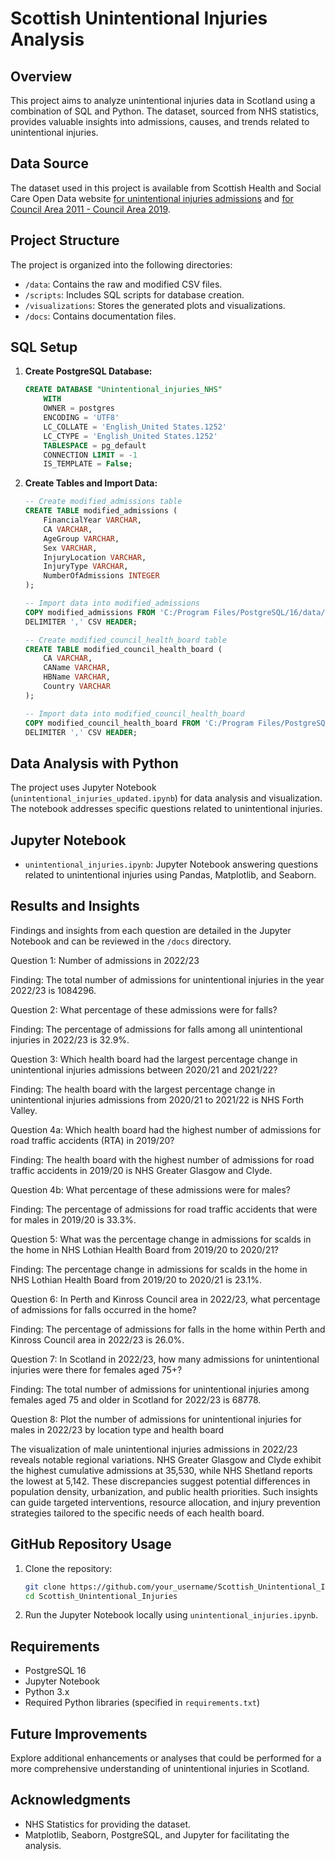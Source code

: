 # Scottish Unintentional Injuries Analysis

## Overview

This project aims to analyze unintentional injuries data in Scotland using a combination of SQL and Python. The dataset, sourced from NHS statistics, provides valuable insights into admissions, causes, and trends related to unintentional injuries.

## Data Source

The dataset used in this project is available from Scottish Health and Social Care Open Data website [for unintentional injuries admissions](https://www.opendata.nhs.scot/dataset/unintentional-injuries/resource/aee43295-2a13-48f6-bf05-92769ca7c6cf) and [for Council Area 2011 - Council Area 2019](https://www.opendata.nhs.scot/dataset/geography-codes-and-labels).

## Project Structure

The project is organized into the following directories:

- `/data`: Contains the raw and modified CSV files.
- `/scripts`: Includes SQL scripts for database creation.
- `/visualizations`: Stores the generated plots and visualizations.
- `/docs`: Contains documentation files.

## SQL Setup

1. **Create PostgreSQL Database:**
    ```sql
    CREATE DATABASE "Unintentional_injuries_NHS"
        WITH
        OWNER = postgres
        ENCODING = 'UTF8'
        LC_COLLATE = 'English_United States.1252'
        LC_CTYPE = 'English_United States.1252'
        TABLESPACE = pg_default
        CONNECTION LIMIT = -1
        IS_TEMPLATE = False;
    ```

2. **Create Tables and Import Data:**
    ```sql
    -- Create modified_admissions table
    CREATE TABLE modified_admissions (
        FinancialYear VARCHAR,
        CA VARCHAR,
        AgeGroup VARCHAR,
        Sex VARCHAR,
        InjuryLocation VARCHAR,
        InjuryType VARCHAR,
        NumberOfAdmissions INTEGER
    );

    -- Import data into modified_admissions
    COPY modified_admissions FROM 'C:/Program Files/PostgreSQL/16/data/Data_copy/modified_admissions.csv'
    DELIMITER ',' CSV HEADER;

    -- Create modified_council_health_board table
    CREATE TABLE modified_council_health_board (
        CA VARCHAR,
        CAName VARCHAR,
        HBName VARCHAR,
        Country VARCHAR
    );

    -- Import data into modified_council_health_board
    COPY modified_council_health_board FROM 'C:/Program Files/PostgreSQL/16/data/Data_copy/modified_council_health_board.csv'
    DELIMITER ',' CSV HEADER;
    ```

## Data Analysis with Python

The project uses Jupyter Notebook (`unintentional_injuries_updated.ipynb`) for data analysis and visualization. The notebook addresses specific questions related to unintentional injuries.

## Jupyter Notebook

- `unintentional_injuries.ipynb`: Jupyter Notebook answering questions related to unintentional injuries using Pandas, Matplotlib, and Seaborn.

## Results and Insights

Findings and insights from each question are detailed in the Jupyter Notebook and can be reviewed in the `/docs` directory.

Question 1: Number of admissions in 2022/23

Finding: The total number of admissions for unintentional injuries in the year 2022/23 is 1084296.

Question 2: What percentage of these admissions were for falls?

Finding: The percentage of admissions for falls among all unintentional injuries in 2022/23 is 32.9%.

Question 3: Which health board had the largest percentage change in unintentional injuries admissions between 2020/21 and 2021/22?

Finding: The health board with the largest percentage change in unintentional injuries admissions from 2020/21 to 2021/22 is NHS Forth Valley.

Question 4a: Which health board had the highest number of admissions for road traffic accidents (RTA) in 2019/20?

Finding: The health board with the highest number of admissions for road traffic accidents in 2019/20 is NHS Greater Glasgow and Clyde.

Question 4b: What percentage of these admissions were for males?

Finding: The percentage of admissions for road traffic accidents that were for males in 2019/20 is 33.3%.

Question 5: What was the percentage change in admissions for scalds in the home in NHS Lothian Health Board from 2019/20 to 2020/21?

Finding: The percentage change in admissions for scalds in the home in NHS Lothian Health Board from 2019/20 to 2020/21 is 23.1%.

Question 6: In Perth and Kinross Council area in 2022/23, what percentage of admissions for falls occurred in the home?

Finding: The percentage of admissions for falls in the home within Perth and Kinross Council area in 2022/23 is 26.0%.

Question 7: In Scotland in 2022/23, how many admissions for unintentional injuries were there for females aged 75+?

Finding: The total number of admissions for unintentional injuries among females aged 75 and older in Scotland for 2022/23 is 68778.

Question 8: Plot the number of admissions for unintentional injuries for males in 2022/23 by location type and health board

The visualization of male unintentional injuries admissions in 2022/23 reveals notable regional variations. NHS Greater Glasgow and Clyde exhibit the highest cumulative admissions at 35,530, while NHS Shetland reports the lowest at 5,142. These discrepancies suggest potential differences in population density, urbanization, and public health priorities. Such insights can guide targeted interventions, resource allocation, and injury prevention strategies tailored to the specific needs of each health board.

## GitHub Repository Usage

1. Clone the repository:
    ```bash
    git clone https://github.com/your_username/Scottish_Unintentional_Injuries.git
    cd Scottish_Unintentional_Injuries
    ```

2. Run the Jupyter Notebook locally using `unintentional_injuries.ipynb`.

## Requirements

- PostgreSQL 16
- Jupyter Notebook
- Python 3.x
- Required Python libraries (specified in `requirements.txt`)

## Future Improvements

Explore additional enhancements or analyses that could be performed for a more comprehensive understanding of unintentional injuries in Scotland.

## Acknowledgments

- NHS Statistics for providing the dataset.
- Matplotlib, Seaborn, PostgreSQL, and Jupyter for facilitating the analysis.

